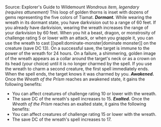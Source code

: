 Source: Explorer's Guide to Wildemount
*Wondrous item, legendary (requires attunement)*
This loop of golden thorns is inset with dozens of gems representing the five colors of Tiamat.
***Dormant.*** While wearing the wreath in its dormant state, you have darkvision out to a range of 60 feet. If you already have darkvision, wearing the wreath increases the range of your darkvision by 60 feet.
When you hit a beast, dragon, or monstrosity of challenge rating 5 or lower with an attack, or when you grapple it, you can use the wreath to cast [[spell:dominate-monster|dominate monster]] on the creature (save DC 13). On a successful save, the target is immune to the power of the wreath for 24 hours. On a failure, a shimmering, golden image of the wreath appears as a collar around the target's neck or as a crown on its head (your choice) until it is no longer charmed by the spell. If you use the wreath to charm a second creature, the first spell immediately ends. When the spell ends, the target knows it was charmed by you.
***Awakened.*** Once the *Wreath of the Prism* reaches an awakened state, it gains the following benefits:
* You can affect creatures of challenge rating 10 or lower with the wreath.
* The save DC of the wreath's spell increases to 15.
***Exalted.*** Once the *Wreath of the Prism* reaches an exalted state, it gains the following benefits:
* You can affect creatures of challenge rating 15 or lower with the wreath.
* The save DC of the wreath's spell increases to 17.